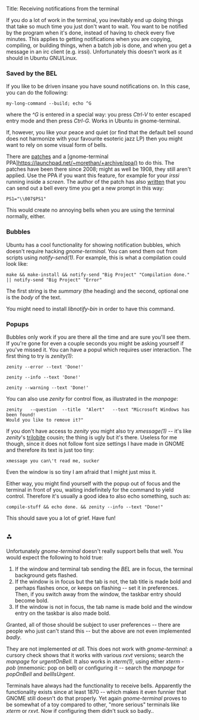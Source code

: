 Title: Receiving notifications from the terminal

<markdown>
If you do a lot of work in the terminal, you inevitably end up doing things that take so much time you just don't want to wait. You want to be notified by the program when it's done, instead of having to check every five minutes. This applies to getting notifications when you are copying, compiling, or building things, when a batch job is done, and when you get a message in an irc client (e.g. irssi). Unfortunately this doesn't work as it should in Ubuntu GNU/Linux.

### Saved by the BEL
If you like to be driven insane you have sound notifications on. In this case, you can do the following:

	my-long-command --build; echo ^G

where the *^G* is entered in a special way: you press *Ctrl-V* to enter escaped entry mode and then press *Ctrl-G*. Works in Ubuntu in gnome-terminal.

If, however, you like your peace and quiet (or find that the default bell sound does not harmonize with your favourite esoteric jazz LP) then you might want to rely on some visual form of bells.

There are [patches](https://bugzilla.gnome.org/show_bug.cgi?id=557593) and a [gnome-terminal PPA]https://launchpad.net/~morethan/+archive/ppa() to do this. The patches have been there since 2008; might as well be 1908, they still aren't applied. Use the PPA if you want this feature, for example for your *irssi* running inside a *screen*. The author of the patch has also [written](http://mikelward.com/news/2008/11/terminal-that-tells-you-when-its-done.html) that you can send out a bell every time you get a new prompt in this way:

	PS1="\\007$PS1"

This would create no annoying bells when you are using the terminal normally, either.

### Bubbles
Ubuntu has a cool functionality for showing notification bubbles, which doesn't require hacking *gnome-terminal*. You can send them out from scripts using *notify-send(1)*. For example, this is what a compilation could look like:

	make && make-install && notify-send "Big Project" "Compilation done." || notify-send "Big Project" "Error"

The first string is the *summary* (the heading) and the second, optional one is the *body* of the text.

You might need to install *libnotify-bin* in order to have this command.

### Popups
Bubbles only work if you are there all the time and are sure you'll see them. If you're gone for even a couple seconds you might be asking yourself if you've missed it. You can have a popul which requires user interaction. The first thing to try is *zenity(1)*:

	zenity --error --text 'Done!'

	zenity --info --text 'Done!'

	zenity --warning --text 'Done!'

You can also use *zenity* for control flow, as illustrated in the *manpage*:

	zenity   --question  --title  "Alert"   --text "Microsoft Windows has been found!
	Would you like to remove it?"

If you don't have access to *zenity* you might also try *xmessage(1)* -- it's like *zenity*'s [trilobite](http://en.wikipedia.org/wiki/Trilobite) cousin; the thing is ugly but it's there. Useless for me though, since it does not follow font size settings I have made in GNOME and therefore its text is just too tiny:

	xmessage you can\'t read me, sucker

Even the window is so tiny I am afraid that I might just miss it.

Either way, you might find yourself with the popup out of focus and the terminal in front of you, waiting indefinitely for the command to yield control. Therefore it's usually a good idea to also echo something, such as:

	compile-stuff && echo done. && zenity --info --text "Done!"

This should save you a lot of grief. Have fun!

## ⁂

Unfortunately *gnome-terminal* doesn't really support bells that well. You would expect the following to hold true:

1. If the window and terminal tab sending the *BEL* are in focus, the terminal background gets flashed.
1. If the window is in focus but the tab is not, the tab title is made bold and perhaps flashes once, or keeps on flashing -- set it in preferences. Then, if you switch away from the window, the taskbar entry should become bold.
1. If the window is not in focus, the tab name is made bold and the window entry on the taskbar is also made bold.

Granted, all of those should be subject to user preferences -- there are people who just can't stand this -- but the above are not even implemented *badly*.

They are not implemented *at all*. This does not work with *gnome-terminal*: a cursory check shows that it works with various *rxvt* versions; search the *manpage* for *urgentOnBell*. It also works in *xterm(1)*, using either *xterm -pob* (mnemonic: pop on bell) or configuring it -- search the *manpage* for *popOnBell* and *bellIsUrgent*.

Terminals have always had the functionality to receive bells. Apparently the functionality exists since at least 1870 -- which makes it even funnier that GNOME still doesn't do that properly. Yet again *gnome-terminal* proves to be somewhat of a toy compared to other, "more serious" terminals like *xterm* or *rxvt*. Now if configuring them didn't suck so badly..

</markdown>
